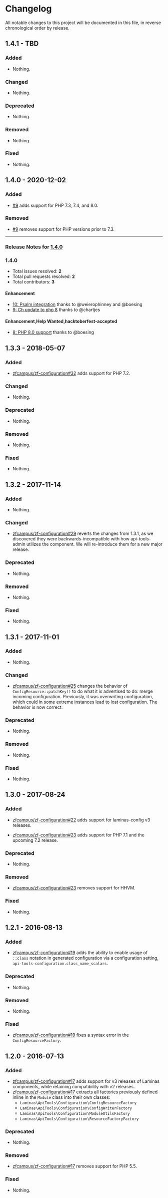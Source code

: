 # Changelog

All notable changes to this project will be documented in this file, in reverse chronological order by release.

## 1.4.1 - TBD

### Added

- Nothing.

### Changed

- Nothing.

### Deprecated

- Nothing.

### Removed

- Nothing.

### Fixed

- Nothing.

## 1.4.0 - 2020-12-02

### Added

- [#9](https://github.com/laminas-api-tools/api-tools-configuration/pull/9) adds support for PHP 7.3, 7.4, and 8.0.

### Removed

- [#9](https://github.com/laminas-api-tools/api-tools-configuration/pull/9) removes support for PHP versions prior to 7.3.


-----

### Release Notes for [1.4.0](https://github.com/laminas-api-tools/api-tools-configuration/milestone/1)



### 1.4.0

- Total issues resolved: **2**
- Total pull requests resolved: **2**
- Total contributors: **3**

#### Enhancement

 - [10: Psalm integration](https://github.com/laminas-api-tools/api-tools-configuration/pull/10) thanks to @weierophinney and @boesing
 - [9: Ch update to php 8](https://github.com/laminas-api-tools/api-tools-configuration/pull/9) thanks to @chartjes

#### Enhancement,Help Wanted,hacktoberfest-accepted

 - [8: PHP 8.0 support](https://github.com/laminas-api-tools/api-tools-configuration/issues/8) thanks to @boesing

## 1.3.3 - 2018-05-07

### Added

- [zfcampus/zf-configuration#32](https://github.com/zfcampus/zf-configuration/pull/32) adds support for PHP 7.2.

### Changed

- Nothing.

### Deprecated

- Nothing.

### Removed

- Nothing.

### Fixed

- Nothing.

## 1.3.2 - 2017-11-14

### Added

- Nothing.

### Changed

- [zfcampus/zf-configuration#29](https://github.com/zfcampus/zf-configuration/pull/29) reverts the
  changes from 1.3.1, as we discovered they were backwards-incompatible with how
  api-tools-admin utilizes the component. We will re-introduce them for a new
  major release.

### Deprecated

- Nothing.

### Removed

- Nothing.

### Fixed

- Nothing.

## 1.3.1 - 2017-11-01

### Added

- Nothing.

### Changed

- [zfcampus/zf-configuration#25](https://github.com/zfcampus/zf-configuration/pull/25) changes the
  behavior of `ConfigResource::patchKey()` to do what it is advertised to do:
  merge incoming configuration. Previously, it was overwriting configuration,
  which could in some extreme instances lead to lost configuration. The behavior
  is now correct.

### Deprecated

- Nothing.

### Removed

- Nothing.

### Fixed

- Nothing.

## 1.3.0 - 2017-08-24

### Added

- [zfcampus/zf-configuration#22](https://github.com/zfcampus/zf-configuration/pull/22) adds support for
  laminas-config v3 releases.

- [zfcampus/zf-configuration#23](https://github.com/zfcampus/zf-configuration/pull/23) adds support for
  PHP 7.1 and the upcoming 7.2 release.

### Deprecated

- Nothing.

### Removed

- [zfcampus/zf-configuration#23](https://github.com/zfcampus/zf-configuration/pull/23) removes support
  for HHVM.

### Fixed

- Nothing.

## 1.2.1 - 2016-08-13

### Added

- [zfcampus/zf-configuration#19](https://github.com/zfcampus/zf-configuration/pull/19) adds the ability
  to enable usage of `::class` notation in generated configuration via a
  configuration setting, `api-tools-configuration.class_name_scalars`.

### Deprecated

- Nothing.

### Removed

- Nothing.

### Fixed

- [zfcampus/zf-configuration#19](https://github.com/zfcampus/zf-configuration/pull/19) fixes a syntax
  error in the `ConfigResourceFactory`.

## 1.2.0 - 2016-07-13

### Added

- [zfcampus/zf-configuration#17](https://github.com/zfcampus/zf-configuration/pull/17) adds support for v3
  releases of Laminas components, while retaining compatibility with v2
  releases.
- [zfcampus/zf-configuration#17](https://github.com/zfcampus/zf-configuration/pull/17) extracts all
  factories previously defined inline in the `Module` class into their own classes:
  - `Laminas\ApiTools\Configuration\ConfigResourceFactory`
  - `Laminas\ApiTools\Configuration\ConfigWriterFactory`
  - `Laminas\ApiTools\Configuration\ModuleUtilsFactory`
  - `Laminas\ApiTools\Configuration\ResourceFactoryFactory`

### Deprecated

- Nothing.

### Removed

- [zfcampus/zf-configuration#17](https://github.com/zfcampus/zf-configuration/pull/17) removes support
  for PHP 5.5.

### Fixed

- Nothing.
